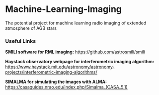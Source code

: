 # Machine-Learning-Imaging
The potential project for machine learning radio imaging of extended atmosphere of AGB stars

### Useful Links
**SMILI software for RML imaging:** https://github.com/astrosmili/smili

**Haystack observatory webpage for interferometric imaging algorithm:** https://www.haystack.mit.edu/astronomy/astronomy-projects/interferometric-imaging-algorithms/

**SIMALMA for simulating the images with ALMA:** https://casaguides.nrao.edu/index.php/Simalma_(CASA_5.1)
